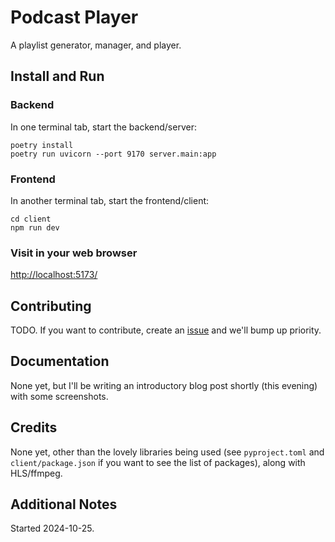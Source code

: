 # Podcast Player

A playlist generator, manager, and player.

## Install and Run

### Backend

In one terminal tab, start the backend/server:

```
poetry install
poetry run uvicorn --port 9170 server.main:app
```

### Frontend

In another terminal tab, start the frontend/client:

```
cd client
npm run dev
```

### Visit in your web browser

<http://localhost:5173/>

## Contributing

TODO. If you want to contribute, create an [issue](issues) and we'll bump up priority.

## Documentation

None yet, but I'll be writing an introductory blog post shortly (this evening) with some screenshots.

## Credits

None yet, other than the lovely libraries being used (see `pyproject.toml` and `client/package.json` if you want to see the list of packages), along with HLS/ffmpeg.

## Additional Notes

Started 2024-10-25.
